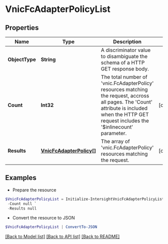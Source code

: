 # VnicFcAdapterPolicyList
## Properties

Name | Type | Description | Notes
------------ | ------------- | ------------- | -------------
**ObjectType** | **String** | A discriminator value to disambiguate the schema of a HTTP GET response body. | 
**Count** | **Int32** | The total number of &#39;vnic.FcAdapterPolicy&#39; resources matching the request, accross all pages. The &#39;Count&#39; attribute is included when the HTTP GET request includes the &#39;$inlinecount&#39; parameter. | [optional] 
**Results** | [**VnicFcAdapterPolicy[]**](VnicFcAdapterPolicy.md) | The array of &#39;vnic.FcAdapterPolicy&#39; resources matching the request. | [optional] 

## Examples

- Prepare the resource
```powershell
$VnicFcAdapterPolicyList = Initialize-IntersightVnicFcAdapterPolicyList  -ObjectType null `
 -Count null `
 -Results null
```

- Convert the resource to JSON
```powershell
$VnicFcAdapterPolicyList | ConvertTo-JSON
```

[[Back to Model list]](../README.md#documentation-for-models) [[Back to API list]](../README.md#documentation-for-api-endpoints) [[Back to README]](../README.md)

